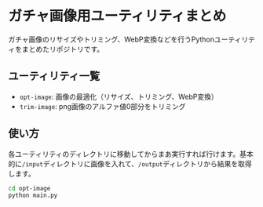 # ガチャ画像用ユーティリティまとめ

ガチャ画像のリサイズやトリミング、WebP変換などを行うPythonユーティリティをまとめたリポジトリです。

## ユーティリティ一覧
- `opt-image`: 画像の最適化（リサイズ、トリミング、WebP変換）
- `trim-image`: png画像のアルファ値0部分をトリミング

## 使い方
各ユーティリティのディレクトリに移動してからまあ実行すれば行けます。基本的に`/input`ディレクトリに画像を入れて、`/output`ディレクトリから結果を取得します。

```bash
cd opt-image
python main.py
```
